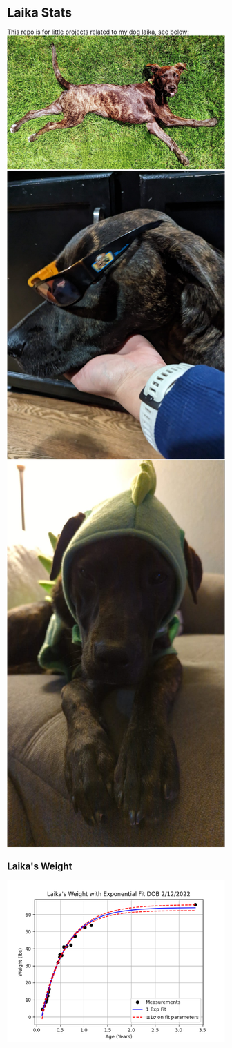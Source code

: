 Laika Stats
===========

This repo is for little projects related to my dog laika, see below:
![pic 1](laika_photos\laika_1.jpg)
![pic 2](laika_photos\laika_2.jpg)
![pic 3](laika_photos\laika_3.jpg)

Laika's Weight
--------------
![laika-weight](laika-weight.png)